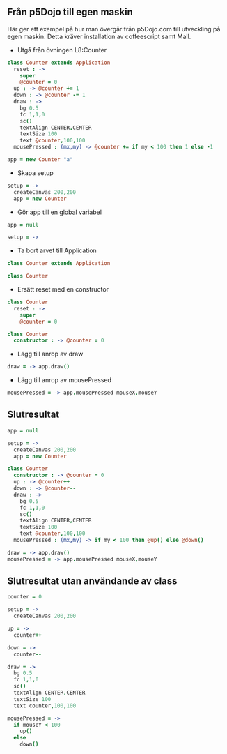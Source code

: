 ## Från p5Dojo till egen maskin

Här ger ett exempel på hur man övergår från p5Dojo.com till utveckling på egen maskin.
Detta kräver installation av coffeescript samt Mall.

* Utgå från övningen L8:Counter

```coffeescript
class Counter extends Application
  reset : ->
    super
    @counter = 0
  up : -> @counter += 1
  down : -> @counter -= 1
  draw : ->
    bg 0.5
    fc 1,1,0
    sc()
    textAlign CENTER,CENTER
    textSize 100
    text @counter,100,100
  mousePressed : (mx,my) -> @counter += if my < 100 then 1 else -1

app = new Counter "a"
```

* Skapa setup
```coffeescript
setup = ->
  createCanvas 200,200
  app = new Counter
```

* Gör app till en global variabel
```coffeescript
app = null

setup = ->
```

* Ta bort arvet till Application
```coffeescript
class Counter extends Application
```
```coffeescript
class Counter
```

* Ersätt reset med en constructor
```coffeescript
class Counter
  reset : ->
    super
    @counter = 0
```
```coffeescript
class Counter
  constructor : -> @counter = 0
```

* Lägg till anrop av draw
```coffeescript
draw = -> app.draw()
```

* Lägg till anrop av mousePressed
```coffeescript
mousePressed = -> app.mousePressed mouseX,mouseY
```

## Slutresultat

```coffeescript
app = null

setup = ->
  createCanvas 200,200
  app = new Counter

class Counter
  constructor : -> @counter = 0
  up : -> @counter++
  down : -> @counter--
  draw : ->
    bg 0.5
    fc 1,1,0
    sc()
    textAlign CENTER,CENTER
    textSize 100
    text @counter,100,100
  mousePressed : (mx,my) -> if my < 100 then @up() else @down()

draw = -> app.draw()
mousePressed = -> app.mousePressed mouseX,mouseY
```

## Slutresultat utan användande av class

```coffeescript
counter = 0

setup = ->
  createCanvas 200,200

up = ->
  counter++

down = ->
  counter--

draw = ->
  bg 0.5
  fc 1,1,0
  sc()
  textAlign CENTER,CENTER
  textSize 100
  text counter,100,100

mousePressed = ->
  if mouseY < 100
    up()
  else
    down()
```